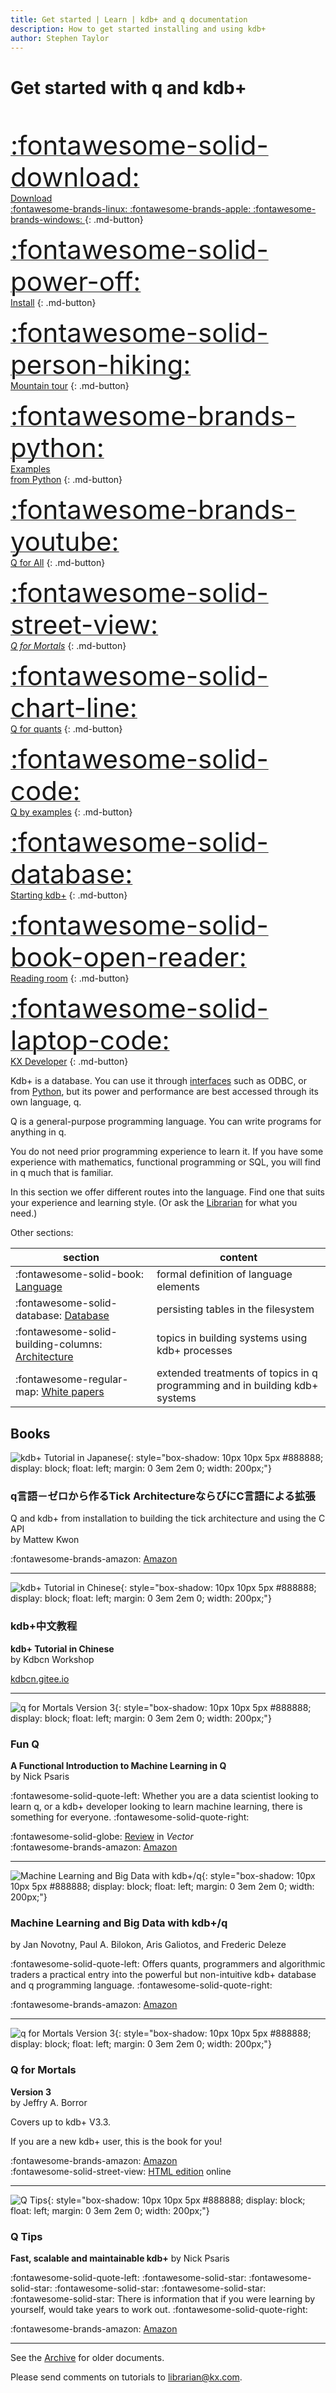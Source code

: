 ```yaml
---
title: Get started | Learn | kdb+ and q documentation
description: How to get started installing and using kdb+
author: Stephen Taylor
---
```

# Get started with q and kdb+



<div style="clear: both">&nbsp;</div>

<div id="kx-home-page-grid" markdown="1">

[<span style="font-size: 3em">:fontawesome-solid-download:</span>
<br/>
Download<br/>
:fontawesome-brands-linux: :fontawesome-brands-apple: :fontawesome-brands-windows: ](https://kx.com/download-kdb/ "Download free kdb+ for non-commercial use")
{: .md-button}

[<span style="font-size: 3em">:fontawesome-solid-power-off:</span><br/>
Install](install.md "How to install kdb+")
{: .md-button}

[<span style="font-size: 3em">:fontawesome-solid-person-hiking:</span><br/>
Mountain tour](tour/index.md "A one-page rapid tour of the q language")
{: .md-button}

[<span style="font-size: 3em">:fontawesome-brands-python:</span><br/>
Examples<br>from Python](python/examples/index.md "Examples from Python")
{: .md-button}

[<span style="font-size: 3em">:fontawesome-brands-youtube:</span><br/>
Q for All](q-for-all.md "Video tutorials by Jeffry Borror")
{: .md-button}

[<span style="font-size: 3em">:fontawesome-solid-street-view:</span><br/>
_Q for Mortals_](/q4m3/ "The classic textboox for kdb+, now in its 3rd edition")
{: .md-button}

[<span style="font-size: 3em">:fontawesome-solid-chart-line:</span><br/>
Q for quants](brief-introduction.md "A q tutorial for analysts and quants")
{: .md-button}

[<span style="font-size: 3em">:fontawesome-solid-code:</span><br/>
Q by examples](q-by-examples.md "An introduction to q through examples")
{: .md-button}

[<span style="font-size: 3em">:fontawesome-solid-database:</span><br/>
Starting kdb+](startingkdb/index.md "Getting started on real-time and historical database")
{: .md-button}

[<span style="font-size: 3em">:fontawesome-solid-book-open-reader:</span><br/>
Reading room](reading/index.md "Example programs for study")
{: .md-button}

[<span style="font-size: 3em">:fontawesome-solid-laptop-code:</span><br/>
KX Developer](/developer/ "Download and install the free IDE, KX Developer")
{: .md-button}

</div>

Kdb+ is a database. You can use it through [interfaces](../interfaces/index.md) such as ODBC, or from [Python](https://code.kx.com/pykx), but its power and performance are best accessed through its own language, q.

Q is a general-purpose programming language. You can write programs for anything in q. 

You do not need prior programming experience to learn it. 
If you have some experience with mathematics, functional programming or SQL, you will find in q much that is familiar. 

In this section we offer different routes into the language.
Find one that suits your experience and learning style.
(Or ask the [Librarian](mailto:librarian@code.kx.com) for what you need.)

Other sections:

section | content
--------|--------
:fontawesome-solid-book: [Language](../ref/index.md) | formal definition of  language elements
:fontawesome-solid-database:  [Database](../database/index.md)  | persisting tables in the filesystem 
:fontawesome-solid-building-columns: [Architecture](../architecture/index.md) | topics in building systems using kdb+ processes 
:fontawesome-regular-map: [White papers](../wp/index.md) | extended treatments of topics in q programming and in building kdb+ systems


## Books

![kdb+ Tutorial in Japanese](../img/51MFB56Y0ZL.jpg){: style="box-shadow: 10px 10px 5px #888888; display: block; float: left; margin: 0 3em 2em 0; width: 200px;"}

### q言語－ゼロから作るTick ArchitectureならびにC言語による拡張

Q and kdb+ from installation to building the tick architecture and using the C API
<br>
by Mattew Kwon

:fontawesome-brands-amazon:
[Amazon](https://www.amazon.co.jp/-/en/Mattew-Kwon-ebook/dp/B09MZGSGVW/)

<hr style="clear: both">

![kdb+ Tutorial in Chinese](../img/kdbcn.jpg){: style="box-shadow: 10px 10px 5px #888888; display: block; float: left; margin: 0 3em 2em 0; width: 200px;"}

### kdb+中文教程

**kdb+ Tutorial in Chinese**
<br>
by Kdbcn Workshop

[kdbcn.gitee.io](https://kdbcn.gitee.io/)

<hr style="clear: both">

![q for Mortals Version 3](../img/funq.jpg){: style="box-shadow: 10px 10px 5px #888888; display: block; float: left; margin: 0 3em 2em 0; width: 200px;"}

### Fun Q

**A Functional Introduction to Machine Learning in Q**
<br>
by Nick Psaris

:fontawesome-solid-quote-left:
Whether you are a data scientist looking to learn q, or a kdb+ developer looking to learn machine learning, there is something for everyone.
:fontawesome-solid-quote-right:

:fontawesome-solid-globe: 
[Review](https://vector.org.uk/book-review-fun-q-a-functional-introduction-to-machine-learning-in-q/) in _Vector_
<br>
:fontawesome-brands-amazon:
[Amazon](https://www.amazon.com/dp/1734467509)

<hr style="clear: both">

![Machine Learning and Big Data with kdb+/q](../img/mlabd.jpg){: style="box-shadow: 10px 10px 5px #888888; display: block; float: left; margin: 0 3em 2em 0; width: 200px;"}

### Machine Learning and Big Data with kdb+/q

by Jan Novotny, Paul A. Bilokon, Aris Galiotos, and Frederic Deleze

:fontawesome-solid-quote-left:
Offers quants, programmers and algorithmic traders a practical entry into the powerful but non-intuitive kdb+ database and q programming language. 
:fontawesome-solid-quote-right:

:fontawesome-brands-amazon:
[Amazon](https://www.amazon.co.uk/Machine-Learning-Data-Wiley-Finance/dp/1119404754/ref=sr_1_1?dchild=1&keywords=Machine+Learning+and+Big+data+with+kdb%2B%2Fq)

<hr style="clear: both">

![q for Mortals Version 3](../img/qfm3.jpg){: style="box-shadow: 10px 10px 5px #888888; display: block; float: left; margin: 0 3em 2em 0; width: 200px;"}

### Q for Mortals

**Version 3**
<br>
by Jeffry A. Borror

Covers up to kdb+ V3.3. 

If you are a new kdb+ user, this is the book for you!

:fontawesome-brands-amazon:
[Amazon](https://www.amazon.com/Mortals-Version-Introduction-Programming/dp/0692573674/)
<br>:fontawesome-solid-street-view:
[HTML edition](/q4m3/) online

<hr style="clear: both">

![Q Tips](../img/qtips.jpg){: style="box-shadow: 10px 10px 5px #888888; display: block; float: left; margin: 0 3em 2em 0; width: 200px;"}

### Q Tips

**Fast, scalable and maintainable kdb+**
by Nick Psaris

:fontawesome-solid-quote-left:
:fontawesome-solid-star:
:fontawesome-solid-star:
:fontawesome-solid-star:
:fontawesome-solid-star:
:fontawesome-solid-star:
There is information that if you were learning by yourself, would take years to work out.
:fontawesome-solid-quote-right:

:fontawesome-brands-amazon:
[Amazon](https://www.amazon.co.uk/d/Books/Tips-Fast-Scalable-Maintainable-Kdb/9881389909/)

<hr style="clear: both">


See the [Archive](archive.md) for older documents.

Please send comments on tutorials to <librarian@kx.com>.
